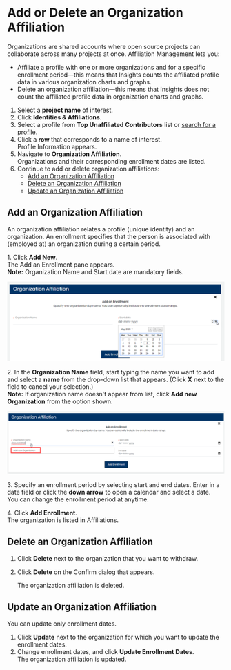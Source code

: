 # Add or Delete an Organization Affiliation

Organizations are shared accounts where open source projects can collaborate across many projects at once. Affiliation Management lets you:

* Affiliate a profile with one or more organizations and for a specific enrollment period—this means that Insights counts the affiliated profile data in various organization charts and graphs.
* Delete an organization affiliation—this means that Insights does not count the affiliated profile data in organization charts and graphs.

1. Select a **project name** of interest.
2. Click **Identities & Affiliations**.
3. Select a profile from **Top Unaffiliated Contributors** list or [search for a profile](find-a-profile.md).
4. Click a **row** that corresponds to a name of interest.\
   Profile Information appears.
5. Navigate to **Organization Affiliation**.\
   Organizations and their corresponding enrollment dates are listed.
6. Continue to add or delete organization affiliations:
   * [Add an Organization Affiliation](add-or-delete-an-organization-affiliation.md#AddorDeleteaProfileOrganizationAffiliation-AddanOrganizationAffiliation)
   * [Delete an Organization Affiliation](add-or-delete-an-organization-affiliation.md#AddorDeleteaProfileOrganizationAffiliation-DeleteanOrganizationAffiliation)
   * [Update an Organization Affiliation](add-or-delete-an-organization-affiliation.md#update-an-organization-affiliation)

## Add an Organization Affiliation <a href="#addordeleteaprofileorganizationaffiliation-addanorganizationaffiliation" id="addordeleteaprofileorganizationaffiliation-addanorganizationaffiliation"></a>

An organization affiliation relates a profile (unique identity) and an organization. An enrollment specifies that the person is associated with (employed at) an organization during a certain period.

1\. Click **Add New**.\
The Add an Enrollment pane appears.\
**Note:** Organization Name and Start date are mandatory fields.

![Add Organization Affiliation](<../../.gitbook/assets/add organization affiliation.png>)

2\. In the **Organization Name** field, start typing the name you want to add and select a **name** from the drop-down list that appears. (Click **X** next to the field to cancel your selection.)\
**Note:** If organization name doesn't appear from list, click **Add new Organization** from the option shown.

![Add new Organization](<../../.gitbook/assets/add new organization.png>)

3\. Specify an enrollment period by selecting start and end dates. Enter in a date field or click the **down arrow** to open a calendar and select a date.\
You can change the enrollment period at anytime.

4\. Click **Add Enrollment**.\
The organization is listed in Affiliations.

## Delete an Organization Affiliation <a href="#addordeleteaprofileorganizationaffiliation-deleteanorganizationaffiliation" id="addordeleteaprofileorganizationaffiliation-deleteanorganizationaffiliation"></a>

1. Click **Delete** next to the organization that you want to withdraw.
2.  Click **Delete** on the Confirm dialog that appears.

    The organization affiliation is deleted.

## Update an Organization Affiliation

You can update only enrollment dates.

1. Click **Update** next to the organization for which you want to update the enrollment dates.
2. Change enrollment dates, and click **Update Enrollment Dates**.\
   The organization affiliation is updated.

